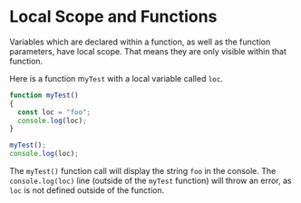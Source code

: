 # **Local Scope and Functions**

Variables which are declared within a function, as well as the function parameters, have local scope. That means they are only visible within that function.

Here is a function m`yTest` with a local variable called `loc`.

```js
function myTest()
{
  const loc = "foo";
  console.log(loc);
}

myTest();
console.log(loc);
```

The `myTest()` function call will display the string `foo` in the console. The `console.log(loc)` line (outside of the `myTest` function) will throw an error, as `loc` is not defined outside of the function.